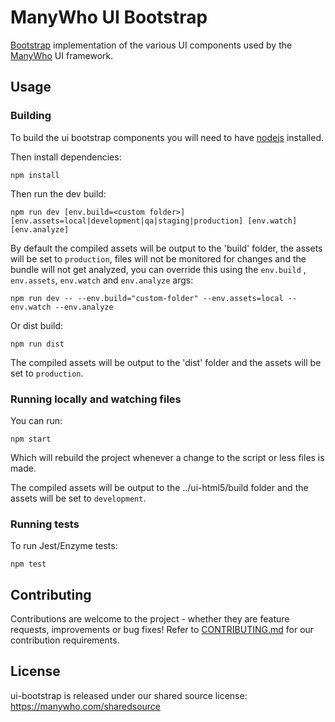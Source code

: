 # ManyWho UI Bootstrap

[Bootstrap](https://getbootstrap.com) implementation of the various UI components used by the [ManyWho](https://manywho.com) UI framework.

## Usage

### Building

To build the ui bootstrap components you will need to have [nodejs](http://nodejs.org/) installed.

Then install dependencies:

```
npm install
```

Then run the dev build:

```
npm run dev [env.build=<custom folder>] [env.assets=local|development|qa|staging|production] [env.watch] [env.analyze]
```

By default the compiled assets will be output to the 'build' folder, the assets will be set to `production`, 
files will not be monitored for changes and the bundle will not get analyzed, you can override this using 
the `env.build` , `env.assets`,  `env.watch` and `env.analyze` args:

```
npm run dev -- --env.build="custom-folder" --env.assets=local --env.watch --env.analyze
```

Or dist build:

```
npm run dist
```

The compiled assets will be output to the 'dist' folder and the assets will be set to `production`.


### Running locally and watching files

You can run:

```
npm start
```

Which will rebuild the project whenever a change to the script or less files is made.

The compiled assets will be output to the ../ui-html5/build folder and the assets will be set to `development`.


### Running tests

To run Jest/Enzyme tests:

```
npm test
```

## Contributing

Contributions are welcome to the project - whether they are feature requests, improvements or bug fixes! Refer to 
[CONTRIBUTING.md](CONTRIBUTING.md) for our contribution requirements.

## License

ui-bootstrap is released under our shared source license: https://manywho.com/sharedsource